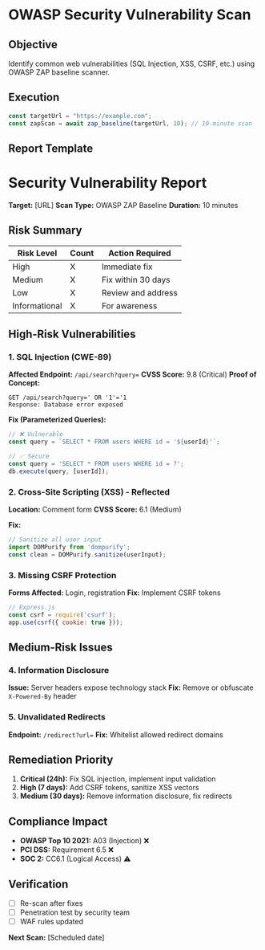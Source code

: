 # OWASP Security Vulnerability Scan

## Objective

Identify common web vulnerabilities (SQL Injection, XSS, CSRF, etc.) using OWASP ZAP baseline scanner.

## Execution

```javascript
const targetUrl = "https://example.com";
const zapScan = await zap_baseline(targetUrl, 10); // 10-minute scan
```

## Report Template

# Security Vulnerability Report

**Target:** [URL]
**Scan Type:** OWASP ZAP Baseline
**Duration:** 10 minutes

## Risk Summary

| Risk Level | Count | Action Required |
|------------|-------|-----------------|
| High | X | Immediate fix |
| Medium | X | Fix within 30 days |
| Low | X | Review and address |
| Informational | X | For awareness |

## High-Risk Vulnerabilities

### 1. SQL Injection (CWE-89)

**Affected Endpoint:** `/api/search?query=`
**CVSS Score:** 9.8 (Critical)
**Proof of Concept:**

```
GET /api/search?query=' OR '1'='1
Response: Database error exposed
```

**Fix (Parameterized Queries):**

```javascript
// ❌ Vulnerable
const query = `SELECT * FROM users WHERE id = '${userId}'`;

// ✅ Secure
const query = 'SELECT * FROM users WHERE id = ?';
db.execute(query, [userId]);
```

### 2. Cross-Site Scripting (XSS) - Reflected

**Location:** Comment form
**CVSS Score:** 6.1 (Medium)

**Fix:**

```javascript
// Sanitize all user input
import DOMPurify from 'dompurify';
const clean = DOMPurify.sanitize(userInput);
```

### 3. Missing CSRF Protection

**Forms Affected:** Login, registration
**Fix:** Implement CSRF tokens

```javascript
// Express.js
const csrf = require('csurf');
app.use(csrf({ cookie: true }));
```

## Medium-Risk Issues

### 4. Information Disclosure

**Issue:** Server headers expose technology stack
**Fix:** Remove or obfuscate `X-Powered-By` header

### 5. Unvalidated Redirects

**Endpoint:** `/redirect?url=`
**Fix:** Whitelist allowed redirect domains

## Remediation Priority

1. **Critical (24h):** Fix SQL injection, implement input validation
2. **High (7 days):** Add CSRF tokens, sanitize XSS vectors
3. **Medium (30 days):** Remove information disclosure, fix redirects

## Compliance Impact

- **OWASP Top 10 2021:** A03 (Injection) ❌
- **PCI DSS:** Requirement 6.5 ❌
- **SOC 2:** CC6.1 (Logical Access) ⚠️

## Verification

- [ ] Re-scan after fixes
- [ ] Penetration test by security team
- [ ] WAF rules updated

**Next Scan:** [Scheduled date]
